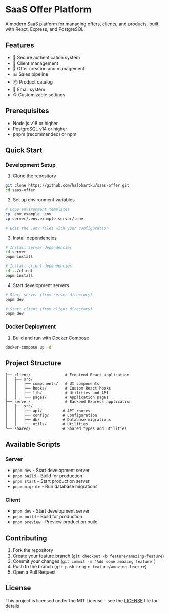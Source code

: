# SaaS Offer Platform

A modern SaaS platform for managing offers, clients, and products, built with React, Express, and PostgreSQL.

## Features

- 🔐 Secure authentication system
- 👥 Client management
- 📄 Offer creation and management
- 📊 Sales pipeline
- 📦 Product catalog
- 📧 Email system
- ⚙️ Customizable settings

## Prerequisites

- Node.js v18 or higher
- PostgreSQL v14 or higher
- pnpm (recommended) or npm

## Quick Start

### Development Setup

1. Clone the repository
```bash
git clone https://github.com/halobartku/saas-offer.git
cd saas-offer
```

2. Set up environment variables
```bash
# Copy environment templates
cp .env.example .env
cp server/.env.example server/.env

# Edit the .env files with your configuration
```

3. Install dependencies
```bash
# Install server dependencies
cd server
pnpm install

# Install client dependencies
cd ../client
pnpm install
```

4. Start development servers
```bash
# Start server (from server directory)
pnpm dev

# Start client (from client directory)
pnpm dev
```

### Docker Deployment

1. Build and run with Docker Compose
```bash
docker-compose up -d
```

## Project Structure

```
├── client/               # Frontend React application
│   ├── src/
│   │   ├── components/   # UI components
│   │   ├── hooks/        # Custom React hooks
│   │   ├── lib/          # Utilities and API
│   │   └── pages/        # Application pages
├── server/               # Backend Express application
│   ├── src/
│   │   ├── api/         # API routes
│   │   ├── config/      # Configuration
│   │   ├── db/          # Database migrations
│   │   └── utils/       # Utilities
└── shared/              # Shared types and utilities
```

## Available Scripts

### Server

- `pnpm dev` - Start development server
- `pnpm build` - Build for production
- `pnpm start` - Start production server
- `pnpm migrate` - Run database migrations

### Client

- `pnpm dev` - Start development server
- `pnpm build` - Build for production
- `pnpm preview` - Preview production build

## Contributing

1. Fork the repository
2. Create your feature branch (`git checkout -b feature/amazing-feature`)
3. Commit your changes (`git commit -m 'Add some amazing feature'`)
4. Push to the branch (`git push origin feature/amazing-feature`)
5. Open a Pull Request

## License

This project is licensed under the MIT License - see the [LICENSE](LICENSE) file for details